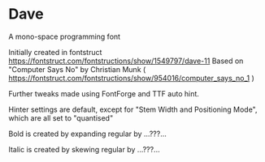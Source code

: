 # Dave
A mono-space programming font

Initially created in fontstruct https://fontstruct.com/fontstructions/show/1549797/dave-11
Based on "Computer Says No" by Christian Munk ( https://fontstruct.com/fontstructions/show/954016/computer_says_no_1 )

Further tweaks made using FontForge and TTF auto hint.

Hinter settings are default, except for "Stem Width and Positioning Mode", which are all set to "quantised"

Bold is created by expanding regular by ...???...

Italic is created by skewing regular by ...???...


